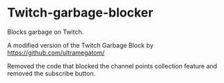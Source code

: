 # Twitch-garbage-blocker

Blocks garbage on Twitch.

A modified version of the Twitch Garbage Block by https://github.com/ultramegatom/

Removed the code that blocked the channel points collection feature and removed the subscribe button.
